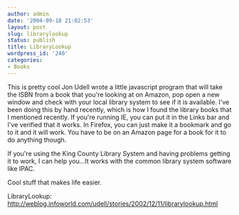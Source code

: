 ```yaml
---
author: admin
date: '2004-09-18 21:02:53'
layout: post
slug: librarylookup
status: publish
title: LibraryLookup
wordpress_id: '240'
categories:
- Books
---
```

This is pretty cool Jon Udell wrote a little javascript program that will take the ISBN from a book that you're looking at on Amazon, pop open a new window and check with your local library system to see if it is available. I've been doing this by hand recently, which is how I found the library books that I mentioned recently. If you're running IE, you can put it in the Links bar and I've verified that it works. In Firefox, you can just make it a bookmark and go to it and it will work. You have to be on an Amazon page for a book for it to do anything though.

If you're using the King County Library System and having problems getting it to work, I can help you...It works with the common library system software like IPAC.

Cool stuff that makes life easier.

LibraryLookup: <a href="http://weblog.infoworld.com/udell/stories/2002/12/11/librarylookup.html">http://weblog.infoworld.com/udell/stories/2002/12/11/librarylookup.html</a>
